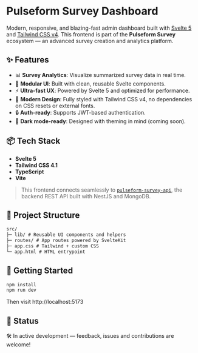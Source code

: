 # Pulseform Survey Dashboard

Modern, responsive, and blazing-fast admin dashboard built with [Svelte 5](https://svelte.dev/blog/svelte-5) and [Tailwind CSS v4](https://tailwindcss.com). This frontend is part of the **Pulseform Survey** ecosystem — an advanced survey creation and analytics platform.

## ✨ Features

- 📊 **Survey Analytics**: Visualize summarized survey data in real time.
- 🧩 **Modular UI**: Built with clean, reusable Svelte components.
- ⚡️ **Ultra-fast UX**: Powered by Svelte 5 and optimized for performance.
- 🎨 **Modern Design**: Fully styled with Tailwind CSS v4, no dependencies on CSS resets or external fonts.
- 🔒 **Auth-ready**: Supports JWT-based authentication.
- 🌙 **Dark mode-ready**: Designed with theming in mind (coming soon).

## 📦 Tech Stack

- **Svelte 5**
- **Tailwind CSS 4.1**
- **TypeScript**
- **Vite**

> This frontend connects seamlessly to [`pulseform-survey-api`](https://github.com/jfab91/pulseform-survey-api), the backend REST API built with NestJS and MongoDB.

## 📂 Project Structure

```markdown
src/
├─ lib/ # Reusable UI components and helpers
├─ routes/ # App routes powered by SvelteKit
├─ app.css # Tailwind + custom CSS
└─ app.html # HTML entrypoint
```

## 🚀 Getting Started

```bash
npm install
npm run dev
```

Then visit http://localhost:5173

## 📌 Status

🛠 In active development — feedback, issues and contributions are welcome!
